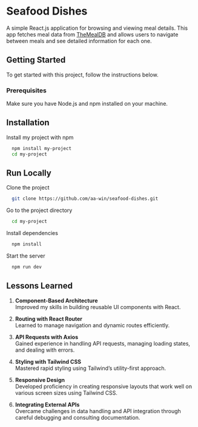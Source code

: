 # Seafood Dishes

A simple React.js application for browsing and viewing meal details. This app fetches meal data from [TheMealDB](https://www.themealdb.com/api.php) and allows users to navigate between meals and see detailed information for each one.

## Getting Started

To get started with this project, follow the instructions below.

### Prerequisites

Make sure you have Node.js and npm installed on your machine.

## Installation

Install my project with npm

```bash
  npm install my-project
  cd my-project
```
    
## Run Locally

Clone the project

```bash
  git clone https://github.com/aa-win/seafood-dishes.git
```
Go to the project directory

```bash
  cd my-project
```
Install dependencies

```bash
  npm install
```
Start the server
```bash
  npm run dev
```

## Lessons Learned

1. **Component-Based Architecture**  
   Improved my skills in building reusable UI components with React.

2. **Routing with React Router**  
   Learned to manage navigation and dynamic routes efficiently.

3. **API Requests with Axios**  
   Gained experience in handling API requests, managing loading states, and dealing with errors.

4. **Styling with Tailwind CSS**  
   Mastered rapid styling using Tailwind’s utility-first approach.

5. **Responsive Design**  
   Developed proficiency in creating responsive layouts that work well on various screen sizes using Tailwind CSS.

6. **Integrating External APIs**  
   Overcame challenges in data handling and API integration through careful debugging and consulting documentation.
